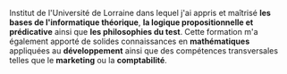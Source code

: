 

Institut de l'Université de Lorraine dans lequel j'ai appris et maîtrisé **les bases de l'informatique théorique**, **la logique propositionnelle et prédicative** ainsi que **les philosophies du test**. Cette formation m'a également apporté de solides connaissances en **mathématiques** appliquées au **développement** ainsi que des compétences transversales telles que le **marketing** ou la **comptabilité**.
